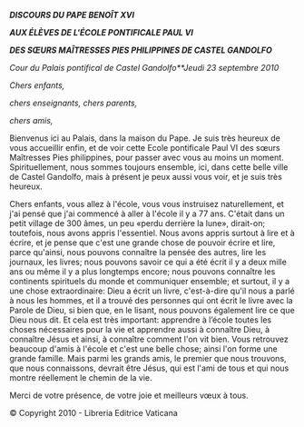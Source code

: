 ***DISCOURS DU PAPE BENOÎT XVI***

***AUX ÉLÈVES DE L'ÉCOLE PONTIFICALE PAUL VI***

***DES SŒURS MAÎTRESSES PIES PHILIPPINES DE CASTEL GANDOLFO***

*Cour du Palais pontifical de Castel Gandolfo**Jeudi 23 septembre 2010*

*Chers enfants,*

*chers enseignants, chers parents,*

*chers amis,*

Bienvenus ici au Palais, dans la maison du Pape. Je suis très heureux de vous accueillir enfin, et de voir cette Ecole pontificale Paul VI des sœurs Maîtresses Pies philippines, pour passer avec vous au moins un moment. Spirituellement, nous sommes toujours ensemble, ici, dans cette belle ville de Castel Gandolfo, mais à présent je peux aussi vous voir, et je suis très heureux.

Chers enfants, vous allez à l'école, vous vous instruisez naturellement, et j'ai pensé que j'ai commencé à aller à l'école il y a 77 ans. C'était dans un petit village de 300 âmes, un peu «perdu derrière la lune», dirait-on; toutefois, nous avons appris l'essentiel. Nous avons appris surtout à lire et à écrire, et je pense que c'est une grande chose de pouvoir écrire et lire, parce qu'ainsi, nous pouvons connaître la pensée des autres, lire les journaux, les livres; nous pouvons savoir ce qui a été écrit il y a deux mille ans ou même il y a plus longtemps encore; nous pouvons connaître les continents spirituels du monde et communiquer ensemble; et surtout, il y a une chose extraordinaire: Dieu a écrit un livre, c'est-à-dire qu'il nous a parlé à nous les hommes, et il a trouvé des personnes qui ont écrit le livre avec la Parole de Dieu, si bien que, en le lisant, nous pouvons également lire ce que Dieu nous dit. Et cela est très important: apprendre à l’école toutes les choses nécessaires pour la vie et apprendre aussi à connaître Dieu, à connaître Jésus et ainsi, à connaître comment l'on vit bien. Vous retrouvez beaucoup d'amis à l'école et c'est une belle chose; ainsi l'on forme une grande famille. Mais parmi les grands amis, le premier que nous trouvons, que nous connaissons, devrait être Jésus, qui est l'ami de tous et qui nous montre réellement le chemin de la vie.

Merci de votre présence, de votre joie et meilleurs vœux à tous.

© Copyright 2010 - Libreria Editrice Vaticana
